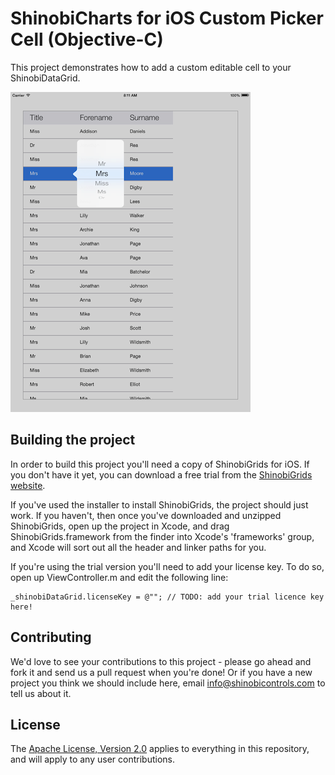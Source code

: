 ShinobiCharts for iOS Custom Picker Cell (Objective-C)
=====================

This project demonstrates how to add a custom editable cell to your ShinobiDataGrid.

![Screenshot](screenshot.png?raw=true)

Building the project
------------------

In order to build this project you'll need a copy of ShinobiGrids for iOS. If you don't have it yet, you can download a free trial from the [ShinobiGrids website](http://www.shinobicontrols.com/ios/shinobigrids/).

If you've used the installer to install ShinobiGrids, the project should just work. If you haven't, then once you've downloaded and unzipped ShinobiGrids, open up the project in Xcode, and drag ShinobiGrids.framework from the finder into Xcode's 'frameworks' group, and Xcode will sort out all the header and linker paths for you.

If you're using the trial version you'll need to add your license key. To do so, open up ViewController.m and edit the following line:

    _shinobiDataGrid.licenseKey = @""; // TODO: add your trial licence key here!

Contributing
------------

We'd love to see your contributions to this project - please go ahead and fork it and send us a pull request when you're done! Or if you have a new project you think we should include here, email info@shinobicontrols.com to tell us about it.

License
-------

The [Apache License, Version 2.0](license.txt) applies to everything in this repository, and will apply to any user contributions.

